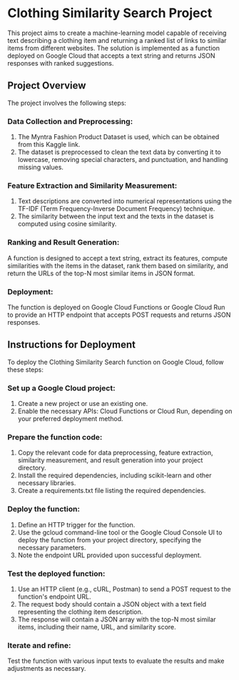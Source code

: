 # Clothing Similarity Search Project
This project aims to create a machine-learning model capable of receiving text describing a clothing item and returning a ranked list of links to similar items from different websites. The solution is implemented as a function deployed on Google Cloud that accepts a text string and returns JSON responses with ranked suggestions.

## Project Overview

The project involves the following steps:
### Data Collection and Preprocessing:

1. The Myntra Fashion Product Dataset is used, which can be obtained from this Kaggle link.
2. The dataset is preprocessed to clean the text data by converting it to lowercase, removing special characters, and punctuation, and handling missing values.
### Feature Extraction and Similarity Measurement:

1. Text descriptions are converted into numerical representations using the TF-IDF (Term Frequency-Inverse Document Frequency) technique.
4. The similarity between the input text and the texts in the dataset is computed using cosine similarity.
### Ranking and Result Generation:

A function is designed to accept a text string, extract its features, compute similarities with the items in the dataset, rank them based on similarity, and return the URLs of the top-N most similar items in JSON format.
### Deployment:

The function is deployed on Google Cloud Functions or Google Cloud Run to provide an HTTP endpoint that accepts POST requests and returns JSON responses.

## Instructions for Deployment
To deploy the Clothing Similarity Search function on Google Cloud, follow these steps:
### Set up a Google Cloud project:

1. Create a new project or use an existing one.
2. Enable the necessary APIs: Cloud Functions or Cloud Run, depending on your preferred deployment method.
### Prepare the function code:

1. Copy the relevant code for data preprocessing, feature extraction, similarity measurement, and result generation into your project directory.
2. Install the required dependencies, including scikit-learn and other necessary libraries.
3. Create a requirements.txt file listing the required dependencies.
### Deploy the function:
1. Define an HTTP trigger for the function.
2. Use the gcloud command-line tool or the Google Cloud Console UI to deploy the function from your project directory, specifying the necessary parameters.
3. Note the endpoint URL provided upon successful deployment.
### Test the deployed function:

1. Use an HTTP client (e.g., cURL, Postman) to send a POST request to the function's endpoint URL.
2. The request body should contain a JSON object with a text field representing the clothing item description.
3. The response will contain a JSON array with the top-N most similar items, including their name, URL, and similarity score.
### Iterate and refine:

Test the function with various input texts to evaluate the results and make adjustments as necessary.
